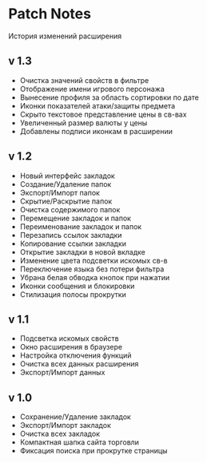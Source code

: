 # Patch Notes
История изменений расширения

## v 1.3
- Очистка значений свойств в фильтре
- Отображение имени игрового персонажа
- Вынесение профиля за область сортировки по дате
- Иконки показателей атаки/защиты предмета
- Скрыто текстовое представление цены в св-вах
- Увеличенный размер валюты у цены
- Добавлены подписи иконкам в расширении

## v 1.2
- Новый интерфейс закладок
- Создание/Удаление папок
- Экспорт/Импорт папок
- Скрытие/Раскрытие папок
- Очистка содержимого папок
- Перемещение закладок и папок
- Переименование закладок и папок
- Перезапись ссылок закладки
- Копирование ссылки закладки
- Открытие закладки в новой вкладке
- Изменение цвета подсветки искомых св-в
- Переключение языка без потери фильтра
- Убрана белая обводка кнопок при нажатии
- Иконки сообщения и блокировки
- Стилизация полосы прокрутки

## v 1.1
- Подсветка искомых свойств
- Окно расширения в браузере
- Настройка отключения функций
- Очистка всех данных расширения
- Экспорт/Импорт данных

## v 1.0
- Сохранение/Удаление закладок
- Экспорт/Импорт закладок
- Очистка всех закладок
- Компактная шапка сайта торговли
- Фиксация поиска при прокрутке страницы